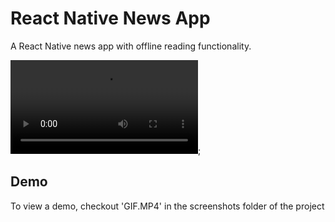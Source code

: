 # React Native News App

A React Native news app with offline reading functionality.

![News App screenshot](/Screenshots/GIF.mp4);

## Demo

To view a demo, checkout 'GIF.MP4' in the screenshots folder of the project
